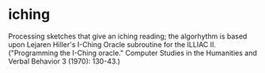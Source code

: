# iching
Processing sketches that give an iching reading; the algorhythm is based upon Lejaren Hiller's I-Ching Oracle subroutine for the ILLIAC II. ("Programming the I-Ching oracle." Computer Studies in the Humanities and Verbal Behavior 3 (1970): 130-43.)
